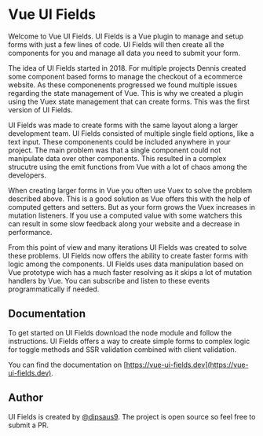 # Vue UI Fields

Welcome to Vue UI Fields. UI Fields is a Vue plugin to manage and setup forms with just a few lines of code. UI Fields will then create all the components for you and manage all data you need to submit your form.

The idea of UI Fields started in 2018. For multiple projects Dennis created some component based forms to manage the checkout of a ecommerce website. As these componenents progressed we found multiple issues regarding the state management of Vue. This is why we created a plugin using the Vuex state management that can create forms. This was the first version of UI Fields.

UI Fields was made to create forms with the same layout along a larger development team. UI Fields consisted of multiple single field options, like a text input. These componenents could be included anywhere in your project. The main problem was that a single component could not manipulate data over other components. This resulted in a complex strucutre using the emit functions from Vue with a lot of chaos among the developers.

When creating larger forms in Vue you often use Vuex to solve the problem described above. This is a good solution as Vue offers this with the help of computed getters and setters. But as your form grows the Vuex increases in mutation listeners. If you use a computed value with some watchers this can result in some slow feedback along your website and a decrease in performance.

From this point of view and many iterations UI Fields was created to solve these problems. UI Fields now offers the ability to create faster forms with logic among the components. UI Fields uses data manipulation based on Vue prototype wich has a much faster resolving as it skips a lot of mutation handlers by Vue. You can subscribe and listen to these events programmatically if needed.

## Documentation

To get started on UI Fields download the node module and follow the instructions. UI Fields offers a way to create simple forms to complex logic for toggle methods and SSR validation combined with client validation.

You can find the documentation on [https://vue-ui-fields.dev](https://vue-ui-fields.dev).

## Author

UI Fields is created by [@dipsaus9](https://github.com/dipsaus9). The project is open source so feel free to submit a PR.

